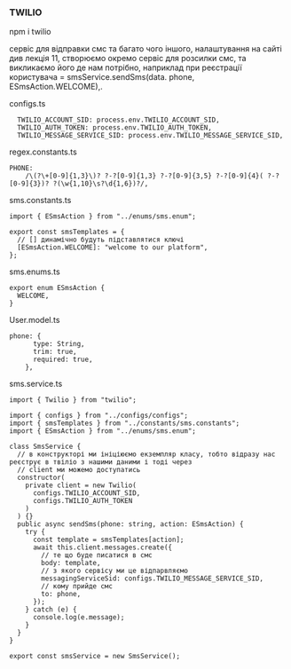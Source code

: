 ### TWILIO

npm i twilio

сервіс для відправки смс та багато чого іншого, налаштування на сайті див лекція 11, створюємо окремо сервіс 
для розсилки смс, та викликаємо його де нам потрібно, наприклад при реєстрації користувача = smsService.sendSms(data.
phone, ESmsAction.WELCOME),.

configs.ts
````
  TWILIO_ACCOUNT_SID: process.env.TWILIO_ACCOUNT_SID,
  TWILIO_AUTH_TOKEN: process.env.TWILIO_AUTH_TOKEN,
  TWILIO_MESSAGE_SERVICE_SID: process.env.TWILIO_MESSAGE_SERVICE_SID,
````
regex.constants.ts
````
PHONE:
    /\(?\+[0-9]{1,3}\)? ?-?[0-9]{1,3} ?-?[0-9]{3,5} ?-?[0-9]{4}( ?-?[0-9]{3})? ?(\w{1,10}\s?\d{1,6})?/,
````
sms.constants.ts
````
import { ESmsAction } from "../enums/sms.enum";

export const smsTemplates = {
  // [] динамічно будуть підставлятися ключі
  [ESmsAction.WELCOME]: "welcome to our platform",
};
````
sms.enums.ts
````
export enum ESmsAction {
  WELCOME,
}
````
User.model.ts
````
phone: {
      type: String,
      trim: true,
      required: true,
    },
````
sms.service.ts
````
import { Twilio } from "twilio";

import { configs } from "../configs/configs";
import { smsTemplates } from "../constants/sms.constants";
import { ESmsAction } from "../enums/sms.enum";

class SmsService {
  // в конструкторі ми ініціюємо екземпляр класу, тобто відразу нас реєструє в твіліо з нашими даними і тоді через
  // client ми можемо доступатись
  constructor(
    private client = new Twilio(
      configs.TWILIO_ACCOUNT_SID,
      configs.TWILIO_AUTH_TOKEN
    )
  ) {}
  public async sendSms(phone: string, action: ESmsAction) {
    try {
      const template = smsTemplates[action];
      await this.client.messages.create({
        // те що буде писатися в смс
        body: template,
        // з якого сервісу ми це відпарвляємо
        messagingServiceSid: configs.TWILIO_MESSAGE_SERVICE_SID,
        // кому прийде смс
        to: phone,
      });
    } catch (e) {
      console.log(e.message);
    }
  }
}

export const smsService = new SmsService();
````

